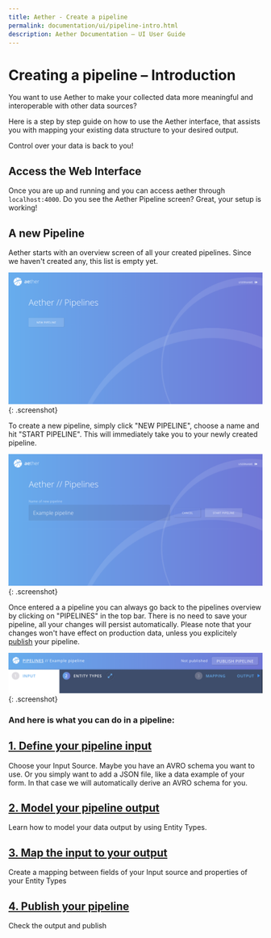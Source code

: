 ```yaml
---
title: Aether - Create a pipeline
permalink: documentation/ui/pipeline-intro.html
description: Aether Documentation – UI User Guide
---
```



# Creating a pipeline – Introduction

You want to use Aether to make your collected data more meaningful and interoperable with other data sources?

Here is a step by step guide on how to use the Aether interface, that assists you with mapping your existing data structure to your desired output.

Control over your data is back to you!

## Access the Web Interface 

Once you are up and running and you can access aether through `localhost:4000`.
Do you see the Aether Pipeline screen? Great, your setup is working!

## A new Pipeline

Aether starts with an overview screen of all your created pipelines. Since we haven't created any, this list is empty yet.

![PIPELINE overview](../../images/screenshots/pipelines-overview-start.png)
{: .screenshot}

To create a new pipeline, simply click "NEW PIPELINE", choose a name and hit "START PIPELINE". This will immediately take you to your newly created pipeline.

![PIPELINE new](../../images/screenshots/new-pipeline.png)
{: .screenshot}

Once entered a a pipeline you can always go back to the pipelines overview by clicking on "PIPELINES" in the top bar.
There is no need to save your pipeline, all your changes will persist automatically.
Please note that your changes won't have effect on production data, unless you explicitely [publish](pipeline-publish.html) your pipeline.

![PIPELINE navbar](../../images/screenshots/pipeline-navbar.png)
{: .screenshot}


### And here is what you can do in a pipeline:

## [1. Define your pipeline input](pipeline-input.html)
Choose your Input Source. Maybe you have an AVRO schema you want to use. Or you simply want to add a JSON file, like a data example of your form. In that case we will automatically derive an AVRO schema for you.
## [2. Model your pipeline output](pipeline-output.html)
Learn how to model your data output by using Entity Types.
## [3. Map the input to your output](pipeline-mapping.html)
Create a mapping between fields of your Input source and properties of your Entity Types
## [4. Publish your pipeline](pipeline-publish.html)
Check the output and publish